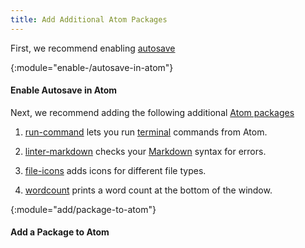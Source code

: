 ```yaml
---
title: Add Additional Atom Packages
---
```


First, we recommend enabling [autosave](/whatis/autosave)

{:module="enable-/autosave-in-atom"}
#### Enable Autosave in Atom

Next, we recommend adding the following additional [Atom
packages](/whatis/atom-package)

1. [run-command](/whatis/run-command) lets you run [terminal](/whatis/terminal)
   commands from Atom.

1. [linter-markdown](/whatis/linter-markdown) checks your
   [Markdown](/whatis/markdown) syntax for errors.

1. [file-icons](/whatis/file-icons) adds icons for different file types.

1. [wordcount](/whatis/wordcount) prints a word count at the bottom of the
   window.

{:module="add/package-to-atom"}
#### Add a Package to Atom
